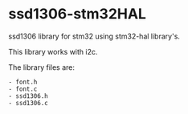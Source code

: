 # ssd1306-stm32HAL
ssd1306 library for stm32 using stm32-hal library's.

This library works with i2c.

The library files are: 
    
    - font.h
    - font.c 
    - ssd1306.h
    - ssd1306.c
